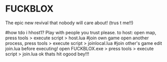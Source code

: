 # FUCKBLOX
The epic new revival that nobody will care about!
(trus t me!!)

#how tdo i hhost1?
Play with people you trust please.
to host: open map, press tools > execute script > host.lua
#join own game
open another process, press tools > execute script > joinlocal.lua
#join other's game
edit join.lua before executing!
open FUCKBLOX.exe > press tools > execute script > join.lua
ok thats hit ogood bey!!!